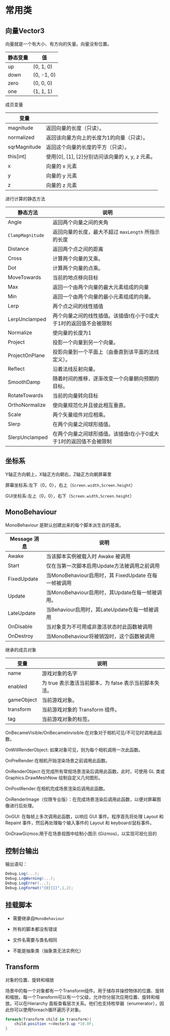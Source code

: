 # 常用类

## 向量Vector3

向量就是一个有大小、有方向的矢量。向量没有位置。

| 静态变量 | 值         |
| -------- | ---------- |
| up       | (0, 1, 0)  |
| down     | (0, -1, 0) |
| zero     | (0, 0, 0)  |
| one      | (1, 1, 1)  |

成员变量

| 变量         |                                                  |
| ------------ | ------------------------------------------------ |
| magnitude    | 返回向量的长度（只读）。                         |
| normalized   | 返回该向量方向上的长度为1的向量（只读）。        |
| sqrMagnitude | 返回这个向量的长度的平方（只读）。               |
| this[int]    | 使用[0], [1], [2]分别访问该向量的 x, y, z 元素。 |
| x            | 向量的 x 元素                                    |
| y            | 向量的 y 元素                                    |
| z            | 向量的 z 元素                                    |

进行计算的静态方法

| 静态方法         | 说明                                                         |
| ---------------- | ------------------------------------------------------------ |
| Angle            | 返回两个向量之间的夹角                                       |
| `ClampMagnitude` | 返回向量的长度，最大不超过 `maxLength` 所指示的长度          |
| Distance         | 返回两个点之间的距离                                         |
| Cross            | 计算两个向量的叉乘。                                         |
| Dot              | 计算两个向量的点乘。                                         |
| MoveTowards      | 当前的地点移向目标                                           |
| Max              | 返回一个由两个向量的最大元素组成的向量                       |
| Min              | 返回一个由两个向量的最小元素组成的向量。                     |
| Lerp             | 两个点之间的线性插值                                         |
| LerpUnclamped    | 两个向量之间的线性插值。该插值t在小于0或大于1时的返回值不会被限制 |
| Normalize        | 使向量的长度为1                                              |
| Project          | 投影一个向量到另一个向量。                                   |
| ProjectOnPlane   | 投影向量到一个平面上（由垂直到该平面的法线定义）。           |
| Reflect          | 沿着法线反射向量。                                           |
| SmoothDamp       | 随着时间的推移，逐渐改变一个向量朝向预期的目标。             |
| RotateTowards    | 当前的向量转向目标                                           |
| OrthoNormalize   | 使向量规范化并且彼此相互垂直。                               |
| Scale            | 两个矢量组件对应相乘。                                       |
| Slerp            | 在两个向量之间球形插值。                                     |
| SlerpUnclamped   | 在两个向量之间球形插值。该插值t在小于0或大于1时的返回值不会被限制 |



## 坐标系

Y轴正方向朝上，X轴正方向朝右，Z轴正方向朝屏幕里	

屏幕坐标系:左下（0，0），右上（`Screen.width,Screen.height`）

GUI坐标系:左上（0，0），右下（`Screen.width,Screen.height`）

## MonoBehaviour

MonoBehaviour 是默认创建出来的每个脚本派生自的基类。

| Message 消息 | 说明                                                 |
| ------------ | ---------------------------------------------------- |
| Awake        | 当该脚本实例被载入时 Awake 被调用                    |
| Start        | 仅在当第一次脚本启用Update方法被调用之前调用         |
| FixedUpdate  | 当MonoBehaviour启用时，其 FixedUpdate 在每一帧被调用 |
| Update       | 当MonoBehaviour启用时，其Update在每一帧被调用。      |
| LateUpdate   | 当Behaviour启用时，其LateUpdate在每一帧被调用        |
| OnDisable    | 当对象变为不可用或非激活状态时此函数被调用           |
| OnDestroy    | 当MonoBehaviour将被销毁时，这个函数被调用            |

继承的成员对象



| 变量       | 说明                                                  |
| ---------- | ----------------------------------------------------- |
| name       | 游戏对象的名字                                        |
| enabled    | 为 true 表示激活当前脚本，为 false 表示当前脚本失活。 |
| gameObject | 当前游戏对象。                                        |
| transform  | 当前游戏对象的 Transform 组件。                       |
| tag        | 当前游戏对象的标签。                                  |

OnBecameVisible/OnBecameInvisible:在对象对于相机可见/不可见时调用此函数。

OnWillRenderObject: 如果对象可见，则为每个相机调用一次此函数。

OnPreRender:在相机开始渲染场景之前调用此函数。

OnRenderObject:在完成所有常规场景渲染后调用此函数。此时，可使用 GL 类或Graphics.DrawMeshNow 绘制自定义几何图形。

OnPostRender:在相机完成场景渲染后调用此函数。

OnRenderImage（仅限专业版）：在完成场景渲染后调用此函数，以便对屏幕图像进行后处理。

OnGUI: 在每帧上多次调用此函数，以响应 GUI 事件。程序首先将处理 Layout 和 Repaint 事件，然后再处理每个输入事件的 Layout 和 keyboard/鼠标事件。

OnDrawGizmos:用于在场景视图中绘制小图示 (Gizmos)，以实现可视化目的

## 控制台输出

输出语句：

```c#
Debug.Log(...);
Debug.LogWarning(...);
Debug.LogError(...);
Debug.LogFormat("{0}{1}",1,2);
```

## 挂载脚本

+ 需要继承自`MonoBehaviour`

+  所有的脚本都没有错误
+  文件名需要与类名相同
+ 不能是抽象类（抽象类无法实例化）

## Transform

对象的位置、旋转和缩放

场景中的每一个对象都有一个Transform组件。用于储存并操控物体的位置、旋转和缩放。每一个Transform可以有一个父级，允许你分层次应用位置、旋转和缩放。可以在Hierarchy 面板查看层次关系。他们也支持枚举器（enumerator），因此你可以使用foreach循环遍历子对象。

```C#
foreach(Transform child in transform){
    child.position +=Vector3.up *10.0F;
}
```

